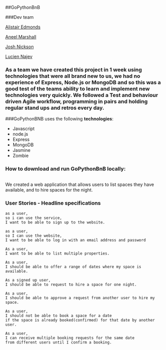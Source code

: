 ##GoPythonBnB

###Dev team


[Alistair Edmonds](https://github.com/Alastair2D)

[Aneel Marshall](https://github.com/marshall159)

[Josh Nickson](https://github.com/joshnickson)

[Lucien Najev](https://github.com/Lucx14)


### As a team we have created this project in 1 week using technologies that were all brand new to us, we had no experience of Express, Node.js or MongoDB and so this was a good test of the teams ability to learn and implement new technologies very quickly. We followed a Test and behaviour driven Agile workflow, programming in pairs and holding regular stand ups and retros every day.


###GoPythonBNB uses the following **technologies**:

* Javascript
* node.js
* Express
* MongoDB
* Jasmine
* Zombie

### How to download and run GoPythonBnB locally:

```

```


We created a web application that allows users to list spaces they have available, and to hire spaces for the night.

### User Stories - Headline specifications

```
as a user,
so i can use the service,
I want to be able to sign up to the website.

as a user,
so I can use the website,
I want to be able to log in with an email address and password

As a user,
I want to be able to list multiple properties.

As a user,
I should be able to offer a range of dates where my space is available.

As a signed up user,
I should be able to request to hire a space for one night.

As a user,
I should be able to approve a request from another user to hire my space.

As a user,
I should not be able to book a space for a date
if the space is already booked(confirmed) for that date by another user.

As a user,
I can receive multiple booking requests for the same date
from different users until I confirm a booking.

```
